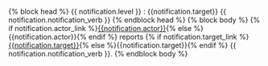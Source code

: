 {% block head %} {{ notification.level }} : {{notification.target}} {{ notification.notification_verb }} {% endblock head %}
{% block body %}
{% if notification.actor_link %}[{{notification.actor}}]({{notification.actor_link}}){% else %}{{notification.actor}}{% endif %}
reports
{% if notification.target_link %}[{{notification.target}}]({{notification.target_link}}){% else %}{{notification.target}}{% endif %}
{{ notification.notification_verb }}.
{% endblock body %}
